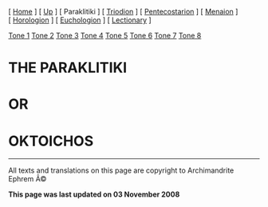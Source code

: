 \[ [Home](index.md) \] \[ [Up](liturgic.md) \] \[ Paraklitiki \] \[ [Triodion](triodion.md) \] \[ [Pentecostarion](pentecos.md) \] \[ [Menaion](menaion.md) \] \[ [Horologion](horologion.md) \] \[ [Euchologion](eucholog.md) \] \[ [Lectionary](lectionary.md) \]

[Tone 1](tone1.md)
[Tone 2](tone2.md)
[Tone 3](tone3.md)
[Tone 4](tone4.md)
[Tone 5](tone5.md)
[Tone 6](tone6.md)
[Tone 7](tone7.md)
[Tone 8](tone8.md)

THE PARAKLITIKI
===============

OR
==

OKTOICHOS
=========

------------------------------------------------------------------------

All texts and translations on this page are copyright to
Archimandrite Ephrem Â©

**This page was last updated on 03 November 2008**
